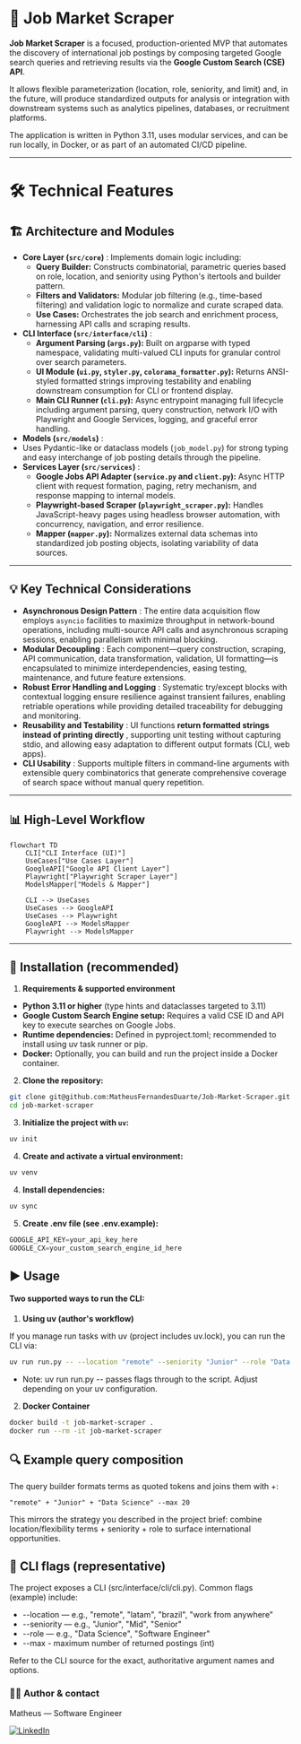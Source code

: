 # 🧠 Job Market Scraper

**Job Market Scraper** is a focused, production-oriented MVP that automates the discovery of international job postings by composing targeted Google search queries and retrieving results via the **Google Custom Search (CSE) API**.

It allows flexible parameterization (location, role, seniority, and limit) and, in the future, will produce standardized outputs for analysis or integration with downstream systems such as analytics pipelines, databases, or recruitment platforms.

The application is written in Python 3.11, uses modular services, and can be run locally, in Docker, or as part of an automated CI/CD pipeline.

---

# 🛠️ Technical Features

## 🏗️ Architecture and Modules

* **Core Layer (`src/core`)** : Implements domain logic including:
    * **Query Builder:** Constructs combinatorial, parametric queries based on role, location, and seniority using Python's itertools and builder pattern.
    * **Filters and Validators:** Modular job filtering (e.g., time-based filtering) and validation logic to normalize and curate scraped data.
    * **Use Cases:** Orchestrates the job search and enrichment process, harnessing API calls and scraping results.
* **CLI Interface (`src/interface/cli`)** :
    * **Argument Parsing (`args.py`):** Built on argparse with typed namespace, validating multi-valued CLI inputs for granular control over search parameters.
    * **UI Module (`ui.py`, `styler.py`, `colorama_formatter.py`):** Returns ANSI-styled formatted strings improving testability and enabling downstream consumption for CLI or frontend display.
    * **Main CLI Runner (`cli.py`):** Async entrypoint managing full lifecycle including argument parsing, query construction, network I/O with Playwright and Google Services, logging, and graceful error handling.
* **Models (`src/models`)** :
* Uses Pydantic-like or dataclass models (`job_model.py`) for strong typing and easy interchange of job posting details through the pipeline.
* **Services Layer (`src/services`)** :
    * **Google Jobs API Adapter (`service.py` and `client.py`):** Async HTTP client with request formation, paging, retry mechanism, and response mapping to internal models.
    * **Playwright-based Scraper (`playwright_scraper.py`):** Handles JavaScript-heavy pages using headless browser automation, with concurrency, navigation, and error resilience.
    * **Mapper (`mapper.py`):** Normalizes external data schemas into standardized job posting objects, isolating variability of data sources.

---

## 💡 Key Technical Considerations

* **Asynchronous Design Pattern** :
  The entire data acquisition flow employs `asyncio` facilities to maximize throughput in network-bound operations, including multi-source API calls and asynchronous scraping sessions, enabling parallelism with minimal blocking.
* **Modular Decoupling** :
  Each component—query construction, scraping, API communication, data transformation, validation, UI formatting—is encapsulated to minimize interdependencies, easing testing, maintenance, and future feature extensions.
* **Robust Error Handling and Logging** :
  Systematic try/except blocks with contextual logging ensure resilience against transient failures, enabling retriable operations while providing detailed traceability for debugging and monitoring.
* **Reusability and Testability** :
  UI functions  **return formatted strings instead of printing directly** , supporting unit testing without capturing stdio, and allowing easy adaptation to different output formats (CLI, web apps).
* **CLI Usability** :
  Supports multiple filters in command-line arguments with extensible query combinatorics that generate comprehensive coverage of search space without manual query repetition.

---

## 📊 High-Level Workflow

```mermaid
flowchart TD
    CLI["CLI Interface (UI)"]
    UseCases["Use Cases Layer"]
    GoogleAPI["Google API Client Layer"]
    Playwright["Playwright Scraper Layer"]
    ModelsMapper["Models & Mapper"]

    CLI --> UseCases
    UseCases --> GoogleAPI
    UseCases --> Playwright
    GoogleAPI --> ModelsMapper
    Playwright --> ModelsMapper
```

---

## 🧩 Installation (recommended)

1. **Requirements & supported environment**

- **Python 3.11 or higher** (type hints and dataclasses targeted to 3.11)
- **Google Custom Search Engine setup:** Requires a valid CSE ID and API key to execute searches on Google Jobs.
- **Runtime dependencies:** Defined in pyproject.toml; recommended to install using uv task runner or pip.
- **Docker:** Optionally, you can build and run the project inside a Docker container.


2. **Clone the repository:**

```bash
git clone git@github.com:MatheusFernandesDuarte/Job-Market-Scraper.git
cd job-market-scraper
```

3. **Initialize the project with ``uv``:**
```bash
uv init
```

4. **Create and activate a virtual environment:**
```bash
uv venv
```

4. **Install dependencies:**
```python
uv sync
```

5. **Create .env file (see .env.example):**

```python
GOOGLE_API_KEY=your_api_key_here
GOOGLE_CX=your_custom_search_engine_id_here
```

## ▶️ Usage

#### Two supported ways to run the CLI:

1. **Using uv (author's workflow)**

If you manage run tasks with uv (project includes uv.lock), you can run the CLI via:

```bash
uv run run.py -- --location "remote" --seniority "Junior" --role "Data Science" --max 20
```

- Note: uv run run.py -- passes flags through to the script. Adjust depending on your uv configuration.

2. **Docker Container**

```bash
docker build -t job-market-scraper .
docker run --rm -it job-market-scraper
```

## 🔍 Example query composition

The query builder formats terms as quoted tokens and joins them with +:

```arduino
"remote" + "Junior" + "Data Science" --max 20
```

This mirrors the strategy you described in the project brief: combine location/flexibility terms + seniority + role to surface international opportunities.

## 🚩 CLI flags (representative)

The project exposes a CLI (src/interface/cli/cli.py). Common flags (example) include:

- --location — e.g., "remote", "latam", "brazil", "work from anywhere"
- --seniority — e.g., "Junior", "Mid", "Senior"
- --role — e.g., "Data Science", "Software Engineer"
- --max - maximum number of returned postings (int)

Refer to the CLI source for the exact, authoritative argument names and options.

### 🧑‍💻 Author & contact

Matheus — Software Engineer

[![LinkedIn](https://img.shields.io/badge/LinkedIn-0077B5?style=for-the-badge&logo=linkedin&logoColor=white)](https://www.linkedin.com/in/matthfeeer)
